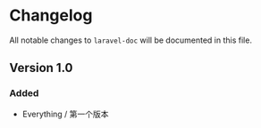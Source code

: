# Changelog

All notable changes to `laravel-doc` will be documented in this file.

## Version 1.0

### Added
- Everything / 第一个版本
